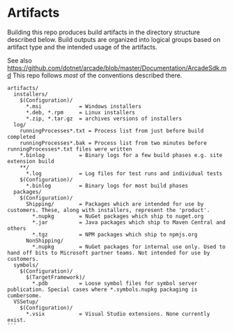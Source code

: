Artifacts
=========

Building this repo produces build artifacts in the directory structure described below. Build outputs are organized into logical groups based on artifact type and the intended usage of the artifacts.

See also https://github.com/dotnet/arcade/blob/master/Documentation/ArcadeSdk.md This repo follows _most_ of the conventions described there.

````text
artifacts/
  installers/
    $(Configuration)/
      *.msi            = Windows installers
      *.deb, *.rpm     = Linux installers
      *.zip, *.tar.gz  = archives versions of installers
  log/
    runningProcesses*.txt = Process list from just before build completed
    runningProcesses*.bak = Process list from two minutes before runningProcesses*.txt files were written
    *.binlog           = Binary logs for a few build phases e.g. site extension build
    **/
      *.log            = Log files for test runs and individual tests
    $(Configuration)/
      *.binlog         = Binary logs for most build phases
  packages/
    $(Configuration)/
      Shipping/        = Packages which are intended for use by customers. These, along with installers, represent the 'product'.
        *.nupkg        = NuGet packages which ship to nuget.org
        *.jar          = Java packages which ship to Maven Central and others
        *.tgz          = NPM packages which ship to npmjs.org
      NonShipping/
        *.nupkg        = NuGet packages for internal use only. Used to hand off bits to Microsoft partner teams. Not intended for use by customers.
  symbols/
    $(Configuration)/
      $(TargetFramework)/
        *.pdb          = Loose symbol files for symbol server publication. Special cases where *.symbols.nupkg packaging is cumbersome.
  VSSetup/
    $(Configuration)/
      *.vsix           = Visual Studio extensions. None currently exist.
```
